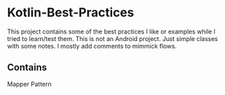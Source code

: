 # Kotlin-Best-Practices

This project contains some of the best practices I like or examples while I tried to learn/test them. This is not an Android project. Just simple classes with some notes. I mostly add comments to mimmick flows.

Contains
-
Mapper Pattern
